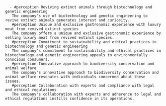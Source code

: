       - #perception Reviving extinct animals through biotechnology and genetic engineering
       The company's use of biotechnology and genetic engineering to revive extinct animals generates interest and curiosity.
       #perception Unique and exclusive gastronomic experience with luxury meat from revived extinct species
       The company offers a unique and exclusive gastronomic experience by selling luxury meat from revived extinct species.
       #perception Commitment to sustainability and ethical practices in biotechnology and genetic engineering
       The company's commitment to sustainability and ethical practices in biotechnology and genetic engineering appeals to environmentally conscious consumers.
       #perception Innovative approach to biodiversity conservation and animal welfare
       The company's innovative approach to biodiversity conservation and animal welfare resonates with individuals concerned about these issues.
       #perception Collaboration with experts and compliance with legal and ethical regulations
       The company's collaboration with experts and adherence to legal and ethical regulations instills confidence in its operations.


